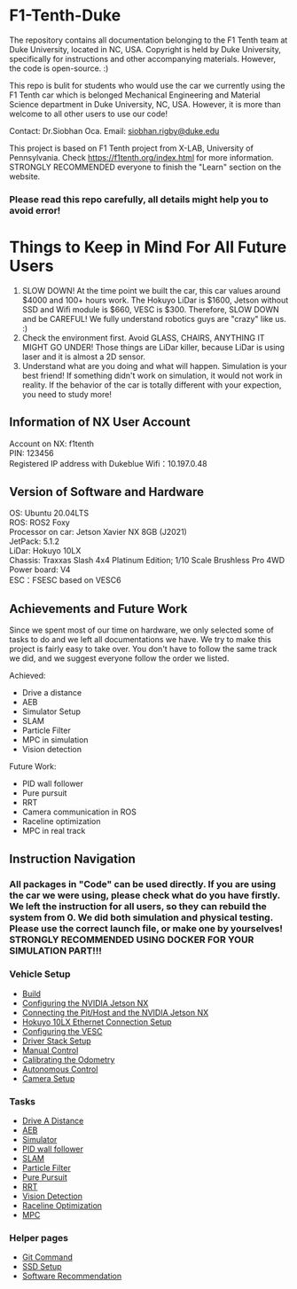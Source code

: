 # F1-Tenth-Duke
The repository contains all documentation belonging to the F1 Tenth team at Duke University, located in NC, USA. Copyright is held by Duke University, specifically for instructions and other accompanying materials. However, the code is open-source. :)  

This repo is bulit for students who would use the car we currently using the F1 Tenth car which is belonged Mechanical Engineering and Material Science department in Duke University, NC, USA. However, it is more than welcome to all other users to use our code!

Contact: Dr.Siobhan Oca. Email: siobhan.rigby@duke.edu

This project is based on F1 Tenth project from X-LAB, University of Pennsylvania. Check https://f1tenth.org/index.html for more information. STRONGLY RECOMMENDED everyone to finish the "Learn" section on the website.

### **Please read this repo carefully, all details might help you to avoid error!**

# **Things to Keep in Mind For All Future Users**
1. SLOW DOWN! At the time point we built the car, this car values around $4000 and 100+ hours work. The Hokuyo LiDar is $1600, Jetson without SSD and Wifi module is $660, VESC is $300. Therefore, SLOW DOWN and be CAREFUL! We fully understand robotics guys are "crazy" like us. :)
2. Check the environment first. Avoid GLASS, CHAIRS, ANYTHING IT MIGHT GO UNDER! Those things are LiDar killer, because LiDar is using laser and it is almost a 2D sensor. 
3. Understand what are you doing and what will happen. Simulation is your best friend! If something didn't work on simulation, it would not work in reality. If the behavior of the car is totally different with your expection, you need to study more!

## Information of NX User Account
Account on NX: f1tenth  
PIN: 123456  
Registered IP address with Dukeblue Wifi：10.197.0.48

## Version of Software and Hardware
OS: Ubuntu 20.04LTS  
ROS: ROS2 Foxy  
Processor on car: Jetson Xavier NX 8GB (J2021)  
JetPack: 5.1.2  
LiDar: Hokuyo 10LX  
Chassis: Traxxas Slash 4x4 Platinum Edition; 1/10 Scale Brushless Pro 4WD  
Power board: V4  
ESC：FSESC based on VESC6

## Achievements and Future Work
Since we spent most of our time on hardware, we only selected some of tasks to do and we left all documentations we have. We try to make this project is fairly easy to take over. You don't have to follow the same track we did, and we suggest everyone follow the order we listed. 

Achieved:
- Drive a distance
- AEB
- Simulator Setup
- SLAM
- Particle Filter
- MPC in simulation
- Vision detection

Future Work:
- PID wall follower
- Pure pursuit
- RRT
- Camera communication in ROS
- Raceline optimization
- MPC in real track


## Instruction Navigation
### All packages in "Code" can be used directly. If you are using the car we were using, please check what do you have firstly. We left the instruction for all users, so they can rebuild the system from 0. We did both simulation and physical testing. Please use the correct launch file, or make one by yourselves! STRONGLY RECOMMENDED USING DOCKER FOR YOUR SIMULATION PART!!!
### Vehicle Setup
- [Build](/Pages/Build.md)
- [Configuring the NVIDIA Jetson NX](/Pages/configuring_nx.rst)
- [Connecting the Pit/Host and the NVIDIA Jetson NX](/Pages/connecting_host.rst)
- [Hokuyo 10LX Ethernet Connection Setup](/Pages/Hokuyo_Lidar/Hokuyo.md)
- [Configuring the VESC](/Pages/VESC/VESC_config.md)
- [Driver Stack Setup](/Pages/driver_stack_setup.rst)
- [Manual Control](/Pages/drive_manual.rst)
- [Calibrating the Odometry](/Pages/drive_calib_odom.rst)
- [Autonomous Control](/Pages/drive_autonomous.rst)
- [Camera Setup](/Pages/Depth_Camera.rst)
### Tasks
- [Drive A Distance](/Pages/drive_autonomous.rst)
- [AEB](/Pages/Automatic_Emergency_Braking.rst)
- [Simulator](/Pages/simulator_install.md)
- [PID wall follower]()
- [SLAM](/Pages/SLAM.md)
- [Particle Filter](/Pages/particle_filter.md)
- [Pure Pursuit]()
- [RRT]()
- [Vision Detection](/Pages/D415_Yolov5.rst)
- [Raceline Optimization](/Pages/Raceline_opt.md)
- [MPC](/Pages/MPC.rst)
### Helper pages
- [Git Command](/Pages/git_command.md)
- [SSD Setup](/Pages/SSD.md)
- [Software Recommendation](/Pages/software_setup.md)



